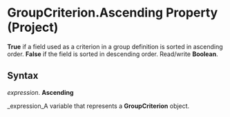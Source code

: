 
# GroupCriterion.Ascending Property (Project)

 **True** if a field used as a criterion in a group definition is sorted in ascending order. **False** if the field is sorted in descending order. Read/write **Boolean**.


## Syntax

 _expression_. **Ascending**

 _expression_A variable that represents a  **GroupCriterion** object.

